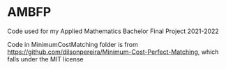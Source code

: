 # AMBFP
Code used for my Applied Mathematics Bachelor Final Project 2021-2022

Code in MinimumCostMatching folder is from https://github.com/dilsonpereira/Minimum-Cost-Perfect-Matching, which falls under the MIT license
